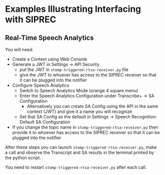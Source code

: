 # Examples Illustrating Interfacing with SIPREC

## Real-Time Speech Analytics

You will need:
* Create a Context using Web Console
* Generate a JWT in Settings -> API Security
  * put the JWT in `stomp-triggered-rtsa-receiver.py` file
  * give the JWT to whoever has access to the SIPREC receiver so that it can be plugged into the notifier
* Configure Speech Analytics
  * Switch to Speech Analytics Mode (orange 4 square menu)
  * Enter the Speech Analytics Configuration under Transcribe+ -> SA Configuration
    * Alternatively you can create SA Config using the API in the same context (JWT) and give it a name you will recognize
  * Set that SA Config as the default in Settings ->  Speech Recognition: Default SA Configuration  
* If you change the topic name in `stomp-triggered-rtsa-receiver.py` then provide it to whoever has access to the SIPREC receiver so that it can be plugged into the notifier

After these steps you can launch `stomp-triggered-rtsa-receiver.py`, make a call and observe the Transcript and SA results in the terminal printed by the python script. 

You need to restart `stomp-triggered-rtsa-receiver.py` after each call.